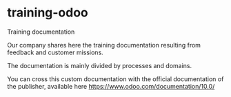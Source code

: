 # training-odoo

Training documentation

Our company shares here the training documentation resulting from feedback and customer missions.

The documentation is mainly divided by processes and domains.

You can cross this custom documentation with the official documentation of the publisher, available here https://www.odoo.com/documentation/10.0/
